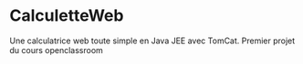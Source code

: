 # CalculetteWeb
Une calculatrice web toute simple en Java JEE avec TomCat.
Premier projet du cours openclassroom
